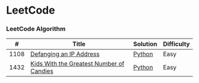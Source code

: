 LeetCode
========

### LeetCode Algorithm


| # | Title | Solution | Difficulty |
|---| ----- | -------- | ---------- |
|1108|[Defanging an IP Address](https://leetcode.com/problems/defanging-an-ip-address/) | [Python](https://github.com/yashaswi2311/leet-code-solutions/blob/main/Defanging%20an%20IP%20Address.ipynb)|Easy|
|1432|[Kids With the Greatest Number of Candies](https://leetcode.com/problems/kids-with-the-greatest-number-of-candies/) | [Python](https://github.com/yashaswi2311/leet-code-solutions/blob/main/Kids_With_Greatest_Candies.py)|Easy|
